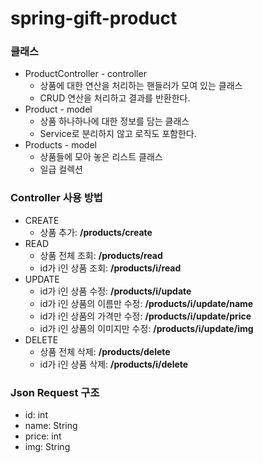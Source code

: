 # spring-gift-product
### 클래스
* ProductController - controller
  * 상품에 대한 연산을 처리하는 핸들러가 모여 있는 클래스
  * CRUD 연산을 처리하고 결과를 반환한다.
* Product - model
  * 상품 하나하나에 대한 정보를 담는 클래스
  * Service로 분리하지 않고 로직도 포함한다.
* Products - model
  * 상품들에 모아 놓은 리스트 클래스
  * 일급 컬렉션

### Controller 사용 방법
* CREATE  
  * 상품 추가: **/products/create**
* READ
  * 상품 전체 조회: **/products/read**
  * id가 i인 상품 조회: **/products/i/read**
* UPDATE
  * id가 i인 상품 수정: **/products/i/update**
  * id가 i인 상품의 이름만 수정: **/products/i/update/name**
  * id가 i인 상품의 가격만 수정: **/products/i/update/price**
  * id가 i인 상품의 이미지만 수정: **/products/i/update/img**
* DELETE
  * 상품 전체 삭제: **/products/delete** 
  * id가 i인 상품 삭제: **/products/i/delete**
 
### Json Request 구조
* id: int
* name: String
* price: int
* img: String

